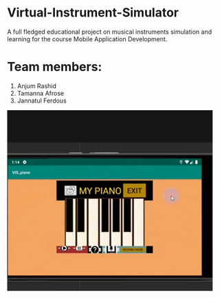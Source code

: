 # Virtual-Instrument-Simulator
A full fledged educational project on musical instruments simulation and learning for the course Mobile Application Development.

# Team members:
1. Anjum Rashid
2. Tamanna Afrose
3. Jannatul Ferdous

![](vis_demoGif.gif)
